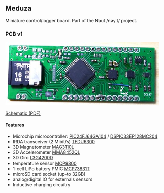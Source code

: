 ## Meduza

Miniature control/logger board. Part of the Naut /nøyːt/ project.

### PCB v1

![alt text](eagle/meduza01/images/P1040171_crop_small.jpg "Meduza PCB")

[Schematic (PDF)](eagle/meduza01/meduza01.pdf)

#### Features
 * Microchip microcontroller: [PIC24FJ64GA104](http://www.microchip.com/mymicrochip/filehandler.aspx?ddocname=en544252) / [DSPIC33EP128MC204](http://www.microchip.com/mymicrochip/filehandler.aspx?ddocname=en556386)
 * IRDA transceiver (2 Mibit/s) [TFDU6300](http://media.digikey.com/pdf/Data%20Sheets/Vishay%20Semiconductors/TFDU6300.pdf)
 * 3D Magnetometer [MAG3110L](http://cache.freescale.com/files/sensors/doc/data_sheet/MAG3110.pdf)
 * 3D Accelerometer [MMA8452QL](http://cache.freescale.com/files/sensors/doc/data_sheet/MMA8452Q.pdf)
 * 3D Giro [L3G4200D](http://www.st.com/web/en/resource/technical/document/datasheet/CD00265057.pdf)
 * temperature sensor [MCP9800](http://www.microchip.com/mymicrochip/filehandler.aspx?ddocname=en021183)
 * 1-cell LiPo battery PMIC [MCP73831T](http://www.microchip.com/mymicrochip/filehandler.aspx?ddocname=en025112)
 * microSD card socket (up-to 32GB)
 * analog/digital IO for externals sensors
 * Inductive charging circuitry
